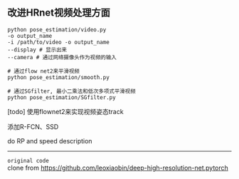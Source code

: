 ## 改进HRnet视频处理方面
```
python pose_estimation/video.py
-o output_name
-i /path/to/video -o output_name
--display # 显示出来
--camera # 通过网络摄像头作为视频的输入

```

```
# 通过flow net2来平滑视频
python pose_estimation/smooth.py

# 通过SGfilter, 最小二乘法和低次多项式平滑视频  
python pose_estimation/SGfilter.py

```  

[todo] 
  使用flownet2来实现视频姿态track

  添加R-FCN、SSD  

  do RP and speed description



---


`original code`   
clone from https://github.com/leoxiaobin/deep-high-resolution-net.pytorch 
